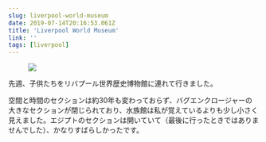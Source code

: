 ```yaml
---
slug: liverpool-world-museum
date: 2019-07-14T20:16:53.061Z
title: 'Liverpool World Museum'
link: ''
tags: [liverpool]
---
```


<figure><img src="/images/2019-07-14-liverpool-world-museum-0.jpeg"></figure>

先週、子供たちをリバプール世界歴史博物館に連れて行きました。

空間と時間のセクションは約30年も変わっておらず、バグエンクロージャーの大きなセクションが閉じられており、水族館は私が覚えているよりも少し小さく見えました。エジプトのセクションは開いていて（最後に行ったときではありませんでした）、かなりすばらしかったです。
